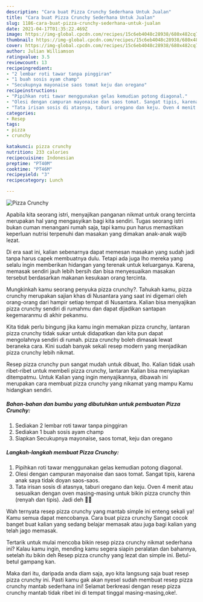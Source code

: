```yaml
---
description: "Cara buat Pizza Crunchy Sederhana Untuk Jualan"
title: "Cara buat Pizza Crunchy Sederhana Untuk Jualan"
slug: 1186-cara-buat-pizza-crunchy-sederhana-untuk-jualan
date: 2021-04-17T01:35:22.469Z
image: https://img-global.cpcdn.com/recipes/15c6eb4048c28938/680x482cq70/pizza-crunchy-foto-resep-utama.jpg
thumbnail: https://img-global.cpcdn.com/recipes/15c6eb4048c28938/680x482cq70/pizza-crunchy-foto-resep-utama.jpg
cover: https://img-global.cpcdn.com/recipes/15c6eb4048c28938/680x482cq70/pizza-crunchy-foto-resep-utama.jpg
author: Julian Williamson
ratingvalue: 3.5
reviewcount: 13
recipeingredient:
- "2 lembar roti tawar tanpa pinggiran"
- "1 buah sosis ayam champ"
- "Secukupnya mayonaise saos tomat keju dan oregano"
recipeinstructions:
- "Pipihkan roti tawar menggunakan gelas kemudian potong diagonal."
- "Olesi dengan campuran mayonaise dan saos tomat. Sangat tipis, karena anak saya tidak doyan saos-saos."
- "Tata irisan sosis di atasnya, taburi oregano dan keju. Oven 4 menit atau sesuaikan dengan oven masing-masing untuk bikin pizza crunchy thin (renyah dan tipis). Jadi deh 🍕🍕"
categories:
- Resep
tags:
- pizza
- crunchy

katakunci: pizza crunchy 
nutrition: 233 calories
recipecuisine: Indonesian
preptime: "PT40M"
cooktime: "PT46M"
recipeyield: "3"
recipecategory: Lunch

---
```



![Pizza Crunchy](https://img-global.cpcdn.com/recipes/15c6eb4048c28938/680x482cq70/pizza-crunchy-foto-resep-utama.jpg)

Apabila kita seorang istri, menyajikan panganan nikmat untuk orang tercinta merupakan hal yang mengasyikan bagi kita sendiri. Tugas seorang istri bukan cuman menangani rumah saja, tapi kamu pun harus memastikan keperluan nutrisi terpenuhi dan masakan yang dimakan anak-anak wajib lezat.

Di era  saat ini, kalian sebenarnya dapat memesan masakan yang sudah jadi tanpa harus capek membuatnya dulu. Tetapi ada juga lho mereka yang selalu ingin memberikan hidangan yang terenak untuk keluarganya. Karena, memasak sendiri jauh lebih bersih dan bisa menyesuaikan masakan tersebut berdasarkan makanan kesukaan orang tercinta. 



Mungkinkah kamu seorang penyuka pizza crunchy?. Tahukah kamu, pizza crunchy merupakan sajian khas di Nusantara yang saat ini digemari oleh orang-orang dari hampir setiap tempat di Nusantara. Kalian bisa menyajikan pizza crunchy sendiri di rumahmu dan dapat dijadikan santapan kegemaranmu di akhir pekanmu.

Kita tidak perlu bingung jika kamu ingin memakan pizza crunchy, lantaran pizza crunchy tidak sukar untuk didapatkan dan kita pun dapat mengolahnya sendiri di rumah. pizza crunchy boleh dimasak lewat beraneka cara. Kini sudah banyak sekali resep modern yang menjadikan pizza crunchy lebih nikmat.

Resep pizza crunchy pun sangat mudah untuk dibuat, lho. Kalian tidak usah ribet-ribet untuk membeli pizza crunchy, lantaran Kalian bisa menyiapkan ditempatmu. Untuk Kalian yang ingin menyajikannya, dibawah ini merupakan cara membuat pizza crunchy yang nikamat yang mampu Kamu hidangkan sendiri.

<!--inarticleads1-->

##### Bahan-bahan dan bumbu yang dibutuhkan untuk pembuatan Pizza Crunchy:

1. Sediakan 2 lembar roti tawar tanpa pinggiran
1. Sediakan 1 buah sosis ayam champ
1. Siapkan Secukupnya mayonaise, saos tomat, keju dan oregano




<!--inarticleads2-->

##### Langkah-langkah membuat Pizza Crunchy:

1. Pipihkan roti tawar menggunakan gelas kemudian potong diagonal.
1. Olesi dengan campuran mayonaise dan saos tomat. Sangat tipis, karena anak saya tidak doyan saos-saos.
1. Tata irisan sosis di atasnya, taburi oregano dan keju. Oven 4 menit atau sesuaikan dengan oven masing-masing untuk bikin pizza crunchy thin (renyah dan tipis). Jadi deh 🍕🍕




Wah ternyata resep pizza crunchy yang mantab simple ini enteng sekali ya! Kamu semua dapat mencobanya. Cara buat pizza crunchy Sangat cocok banget buat kalian yang sedang belajar memasak atau juga bagi kalian yang telah jago memasak.

Tertarik untuk mulai mencoba bikin resep pizza crunchy nikmat sederhana ini? Kalau kamu ingin, mending kamu segera siapin peralatan dan bahannya, setelah itu bikin deh Resep pizza crunchy yang lezat dan simple ini. Betul-betul gampang kan. 

Maka dari itu, daripada anda diam saja, ayo kita langsung saja buat resep pizza crunchy ini. Pasti kamu gak akan nyesel sudah membuat resep pizza crunchy mantab sederhana ini! Selamat berkreasi dengan resep pizza crunchy mantab tidak ribet ini di tempat tinggal masing-masing,oke!.

